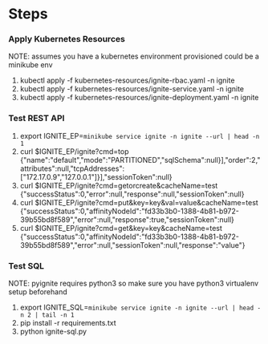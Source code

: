 # Steps

### Apply Kubernetes Resources

NOTE: assumes you have a kubernetes environment provisioned could be a minikube env

1. kubectl apply -f kubernetes-resources/ignite-rbac.yaml -n ignite
2. kubectl apply -f kubernetes-resources/ignite-service.yaml -n ignite
3. kubectl apply -f kubernetes-resources/ignite-deployment.yaml -n ignite

### Test REST API
1. export IGNITE_EP=`minikube service ignite -n ignite --url | head -n 1`
2. curl $IGNITE_EP/ignite\?cmd\=top
{"name":"default","mode":"PARTITIONED","sqlSchema":null}],"order":2,"attributes":null,"tcpAddresses":["172.17.0.9","127.0.0.1"]}],"sessionToken":null}
3. curl $IGNITE_EP/ignite\?cmd\=getorcreate\&cacheName\=test
{"successStatus":0,"error":null,"response":null,"sessionToken":null}
4. curl $IGNITE_EP/ignite\?cmd\=put\&key\=key\&val\=value\&cacheName\=test
{"successStatus":0,"affinityNodeId":"fd33b3b0-1388-4b81-b972-39b55bd8f589","error":null,"response":true,"sessionToken":null}
5. curl $IGNITE_EP/ignite\?cmd\=get\&key\=key\&cacheName\=test
{"successStatus":0,"affinityNodeId":"fd33b3b0-1388-4b81-b972-39b55bd8f589","error":null,"sessionToken":null,"response":"value"}

### Test SQL

NOTE: pyignite requires python3 so make sure you have python3 virtualenv setup beforehand

1. export IGNITE_SQL=`minikube service ignite -n ignite --url | head -n 2 | tail -n 1`
2. pip install -r requirements.txt
3. python ignite-sql.py 
